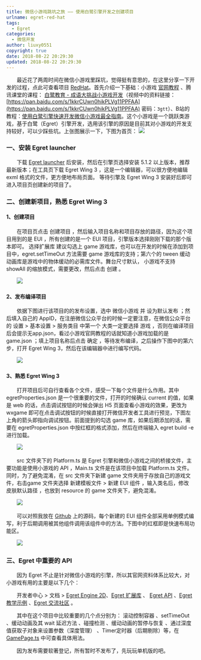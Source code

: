 ```yaml
---
title: 微信小游戏跳坑之旅 —— 使用白鹭引擎开发之创建项目
urlname: egret-red-hat
tags:
  - Egret
categories:
  - 微信开发
author: liuxy0551
copyright: true
date: 2018-08-22 20:29:30
updated: 2018-08-22 20:29:30
---
```



&emsp;&emsp;最近花了两周时间在微信小游戏里踩坑，觉得挺有意思的，在这里分享一下开发的过程，点此可查看项目 [RedHat](https://github.com/liuxy0551/RedHat/tree/master/gameDemo)。首先介绍一下基础：小游戏 [官网教程](https://developers.weixin.qq.com/minigame/dev/) 、腾讯课堂的课程： [白鹭教育 - 成语大挑战小游戏开发](https://ke.qq.com/course/287266)（视频中的资料链接：[https://pan.baidu.com/s/1kkrCUwn0hikPLVg11PPFAA](https://pan.baidu.com/s/1kkrCUwn0hikPLVg11PPFAA) 密码：`3gtt`）、B站的教程：[使用白鹭引擎快速开发微信小游戏最全指南](https://www.bilibili.com/video/av18131669?from=search&seid=12272566927635524397)。这个小游戏是一个跳跃类游戏，基于白鹭（Egret）引擎开发，选用该引擎的原因是目前其对小游戏的开发支持较好，可以少踩些坑。上张图展示一下，下图为首页：
![](https://images-hosting.liuxianyu.cn/posts/egret-red-hat/1.png)
<!--more-->


### 一、安装 Egret launcher

　　下载 [Egret launcher](https://www.egret.com/downloads/wing.html) 后安装，然后在引擎页选择安装 5.1.2 以上版本，推荐最新版本；在工具页下载 Egret Wing 3 ，这是一个编辑器，可以很方便地编辑 exml 格式的文件，更方便地布局页面。
等待引擎及 Egret Wing 3 安装好后即可进入项目页创建新的项目了。


### 二、创建新项目，熟悉 Egret Wing 3

#### 1、创建项目

　　在项目页点击 创建项目 ，然后输入项目名称和项目存放的路径，因为这个项目用到的是 EUI ，所有创建的是一个 EUI 项目，引擎版本选择刚刚下载的那个版本即可。
选择扩展库 建议勾选上 game 游戏库，也可以在开发的时候在添加到项目中，egret.setTimeOut 方法需要 game 游戏库的支持；第六个的 tween 缓动动画库是游戏中的物体缓动的必需库文件。舞台尺寸默认，
小游戏不支持 showAll 的缩放模式，需要更改，然后点击 创建 。

　　![](https://images-hosting.liuxianyu.cn/posts/egret-red-hat/5.png)

#### 2、发布编译项目

　　依据下图进行该项目的的发布设置，选中 微信小游戏 并 设为默认发布 ；然后填入自己的 AppID，在注册微信公众平台的时候一定要注意，在微信公众平台的 设置 > 基本设置 > 服务类目 中第一个
大类一定要选择 游戏 ，否则在编译项目后会提示无app.json，看过小游戏官网教程的话就知道小游戏加载的是 game.json ；填上项目名称后点击 确定 ，等待发布编译，之后操作下图中的第六步，打开
 Egret Wing 3，然后在该编辑器中进行编写代码。

　　![](https://images-hosting.liuxianyu.cn/posts/egret-red-hat/6.png)

#### 3、熟悉 Egret Wing 3

　　打开项目后可自行查看各个文件，感受一下每个文件是什么作用。其中 egretProperties.json 是一个很重要的文件，打开的时候确认 current 的值，如果是 web 的话，点击调试按钮的时候会弹出
 H5 页面查看小游戏的效果，更改为 wxgame 即可在点击调试按钮的时候直接打开微信开发者工具进行预览，下图左上角的箭头即指向调试按钮。前面提到的勾选 game 库，如果后期添加的话，需要在
  egretProperties.json 中按红框的格式添加，然后在终端输入 egret build -e 进行加载。

　　![](https://images-hosting.liuxianyu.cn/posts/egret-red-hat/8.png)

　　src 文件夹下的 Platform.ts 是 Egret 引擎和微信小游戏之间的桥接文件，主要功能是使用小游戏的 API ，Main.ts 文件是在该项目中加载 Platform.ts 文件。同时，为了避免混淆，在 src 文件夹下新建 
game 文件夹用于存放自己的游戏文件，右击game 文件夹选择 新建模板文件 > 新建 EUI 组件 ，输入类名后，修改 皮肤默认路径 ，也放到 resource 的 game 文件夹下，避免混淆。

　　![](https://images-hosting.liuxianyu.cn/posts/egret-red-hat/9.png)

　　可以对照我放在 [Github](https://github.com/liuxy0551/RedHat) 上的源码，每个新建的 EUI 组件全部采用单例模式编写，利于后期调用被其他组件调用该组件中的方法。下图中的红框即是快速布局功能区。

　　![](https://images-hosting.liuxianyu.cn/posts/egret-red-hat/10.png)



### 三、Egret 中重要的 API

　　因为 Egret 不止是针对微信小游戏的引擎，所以其官网资料体系比较大，对小游戏有用的主要是以下几个：

　　开发者中心 > 文档 > [Egret Engine 2D](http://developer.egret.com/cn/github/egret-docs/Engine2D/update/update527/index.html)、[Egret 扩展库](http://developer.egret.com/cn/github/egret-docs/extension/threes/instructions/index.html) 、
[Egret API](http://developer.egret.com/cn/apidoc/) 、[Egret 教学示例](http://developer.egret.com/cn/example/egret2d/index.html#010-disp-basic) 、[Egret 交流社区](http://bbs.egret.com/portal.php) 。

　　其中在这个项目中比较重要的几个点分别为： 滚动控制容器 、setTimeOut 、缓动动画及其 wait 延迟方法 、碰撞检测 、缓动动画的暂停与恢复 、通过深度值获取子对象来设置参数（深度管理） 、Timer定时器（后期剔除）等，在 [GamePage.ts](https://github.com/liuxy0551/RedHat/blob/master/gameDemo/src/game/GamePage.ts) 中可查看具体用法。

　　因为发布需要软著登记，所有暂时不发布了，先玩玩单机版的吧。
